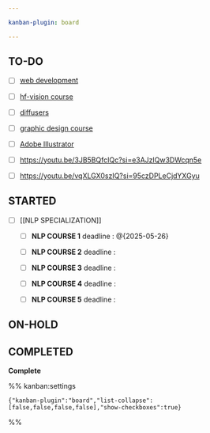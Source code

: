```yaml
---

kanban-plugin: board

---
```


## TO-DO

- [ ] [web development](https://onesemester.tech/web)
- [ ] [hf-vision course](https://huggingface.co/learn/computer-vision-course/unit0/welcome/welcome)
- [ ] [diffusers](https://huggingface.co/learn/diffusion-course/unit0/1)
- [ ] [graphic design course](https://www.youtube.com/playlist?list=PLgGbWId6zgaUBj8LZLfsFRzPy5TAezgQZ)
- [ ] [Adobe Illustrator](https://youtube.com/playlist?list=PLgGbWId6zgaWWLRCSduU5Zx_zq7McvlMF&si=XMJRk13MH6qIkIiM)
- [ ] https://youtu.be/3JB5BQfcIQc?si=e3AJzlQw3DWcqn5e
- [ ] https://youtu.be/vqXLGX0szIQ?si=95czDPLeCjdYXGyu


## STARTED

- [ ] [[NLP SPECIALIZATION]]
	- [ ] **NLP COURSE 1**
	deadline : @{2025-05-26}
	- [ ] **NLP COURSE 2**
	deadline :
	- [ ] **NLP COURSE 3**
	deadline :
	- [ ] **NLP COURSE 4**
	deadline :
	- [ ] **NLP COURSE 5**
	deadline :


## ON-HOLD



## COMPLETED

**Complete**




%% kanban:settings
```
{"kanban-plugin":"board","list-collapse":[false,false,false,false],"show-checkboxes":true}
```
%%